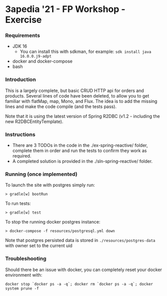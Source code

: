 # 3apedia '21 - FP Workshop - Exercise

### Requirements
* JDK 16
  * You can install this with sdkman, for example: `sdk install java 16.0.0.j9-adpt`
* docker and docker-compose
* bash

### Introduction
This is a largely complete, but basic CRUD HTTP api for orders and products. Several lines of code have been deleted, 
to allow you to get familiar with flatMap, map, Mono, and Flux. The idea is to add the missing lines and make the code 
compile (and the tests pass).

Note that it is using the latest version of Spring R2DBC (v1.2 - including the new R2DBCEntityTemplate).

### Instructions
* There are 3 TODOs in the code in the ./ex-spring-reactive/ folder, complete them in order and run the tests to confirm 
  they work as required.
* A completed solution is provided in the ./sln-spring-reactive/ folder.

### Running (once implemented)
To launch the site with postgres simply run:
```shell script
> gradle[w] bootRun
```
To run tests:
```shell script
> gradle[w] test
```

To stop the running docker postgres instance:
```shell script
> docker-compose -f resources/postgresql.yml down
```

Note that postgres persisted data is stored in `./resources/postgres-data` with owner set to the current uid

### Troubleshooting
Should there be an issue with docker, you can completely reset your docker environment with:
```shell script
docker stop `docker ps -a -q`; docker rm `docker ps -a -q`; docker system prune -f
```
